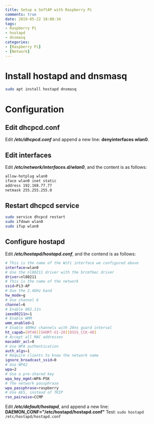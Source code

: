 ```yaml
---
title: Setup a SoftAP with Raspberry Pi
comments: true
date: 2019-05-22 18:08:34
tags:
- Raspberry Pi
- hostapd
- dnsmasq
categories:
- [Raspberry Pi]
- [Network]
---
```

# Install hostapd and dnsmasq
```bash
sudo apt install hostapd dnsmasq
```
# Configuration
## Edit dhcpcd.conf
Edit ***/etc/dhcpcd.conf*** and append a new line: **denyinterfaces wlan0**.

## Edit interfaces
Edit ***/etc/network/interfaces.d/wlan0***, and the content is as follows:
```bash
allow-hotplug wlan0
iface wlan0 inet static
address 192.168.77.77
netmask 255.255.255.0
```

## Restart dhcpcd service
```bash
sudo service dhcpcd restart
sudo ifdown wlan0
sudo ifup wlan0
```

## Configure hostapd
Edit ***/etc/hostapd/hostapd.conf***, and the contend is as follows:
```bash
# This is the name of the WiFi interface we configured above
interface=wlan0
# Use the nl80211 driver with the brcmfmac driver
driver=nl80211
# This is the name of the network
ssid=Pi3-AP
# Use the 2.4GHz band
hw_mode=g
# Use channel 6
channel=6
# Enable 802.11n
ieee80211n=1
# Enable WMM
wmm_enabled=1
# Enable 40MHz channels with 20ns guard interval
ht_capab=[HT40][SHORT-GI-20][DSSS_CCK-40]
# Accept all MAC addresses
macaddr_acl=0
# Use WPA authentication
auth_algs=1
# Require clients to know the network name
ignore_broadcast_ssid=0
# Use WPA2
wpa=2
# Use a pre-shared key
wpa_key_mgmt=WPA-PSK
# The network passphrase
wpa_passphrase=raspberry
# Use AES, instead of TKIP
rsn_pairwise=CCMP
```
Edit ***/etc/default/hostapd***, and append a new line: **DAEMON_CONF="/etc/hostapd/hostapd.conf"**
Test: ``sudo hostapd /etc/hostapd/hostapd.conf``